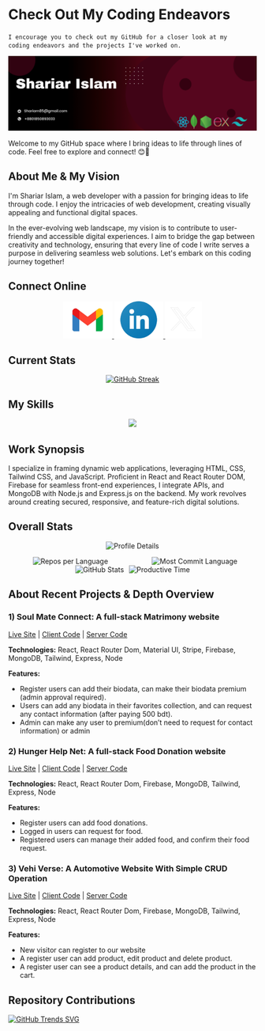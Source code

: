 # Check Out My Coding Endeavors

<code>I encourage you to check out my GitHub for a closer look at my coding endeavors and the projects I've worked on.</code>

![Github Cover Image!](https://raw.githubusercontent.com/ShariarNiaj05/ShariarNiaj05/main/images/github-cover-image.png "Shariar Islam Github Cover Image")

Welcome to my GitHub space where I bring ideas to life through lines of code. Feel free to explore and connect! 😊🚀

## About Me & My Vision

I'm Shariar Islam, a web developer with a passion for bringing ideas to life through code. I enjoy the intricacies of web development, creating visually appealing and functional digital spaces. 

In the ever-evolving web landscape, my vision is to contribute to user-friendly and accessible digital experiences. I aim to bridge the gap between creativity and technology, ensuring that every line of code I write serves a purpose in delivering seamless web solutions. Let's embark on this coding journey together!



## Connect Online

<!-- [<p align="center"><img  href="mailto:shariarn85@gmail.com" height="75" src="https://raw.githubusercontent.com/ShariarNiaj05/ShariarNiaj05/main/images/gmail.png">](mailto:shariarn85@gmail.com
)[<img height="75" src="https://github.com/ShariarNiaj05/ShariarNiaj05/blob/main/images/linkedin.png?raw=true">](https://www.linkedin.com/in/shariar-islam-niaj)[<img height="75" src="https://github.com/ShariarNiaj05/ShariarNiaj05/blob/main/images/x-logo.png?raw=true"> </p>](https://twitter.com/Shariar_Niaj)  -->

<p align="center">
  <a href="mailto:shariarn85@gmail.com">
    <img height="75" src="https://raw.githubusercontent.com/ShariarNiaj05/ShariarNiaj05/main/images/gmail.png"> 
  </a>
    <a href="https://www.linkedin.com/in/shariar-islam-niaj">
    <img height="75" src="https://github.com/ShariarNiaj05/ShariarNiaj05/blob/main/images/linkedin.png?raw=true"> 
  </a>
    <a href="https://twitter.com/Shariar_Niaj">
    <img height="75" src="https://github.com/ShariarNiaj05/ShariarNiaj05/blob/main/images/x-logo.png?raw=true"> 
  </a>

</p>

## Current Stats

<!-- [![GitHub Streak](https://github-readme-streak-stats.herokuapp.com?user=ShariarNiaj05&theme=dark&card_width=700&background=45%2C1D020A%2C56061E&border=EB9C84)](https://git.io/streak-stats) -->

<p align="center">
  <a href="https://git.io/streak-stats">
    <img src="https://github-readme-streak-stats.herokuapp.com?user=ShariarNiaj05&theme=dark&card_width=700&background=45%2C1D020A%2C56061E&border=EB9C84" alt="GitHub Streak">
  </a>
</p>




## My Skills

<p align="center">
  <a href="https://skillicons.dev">
    <img src="https://skillicons.dev/icons?i=html,css,tailwindcss,js,react,mongodb,nodejs,expressjs" />
  </a>
</p>

<!-- [![My Skills](https://skillicons.dev/icons?i=html,css,tailwindcss,js,react,mongodb,nodejs,expressjs)](https://skillicons.dev) -->


## Work Synopsis 

I specialize in framing dynamic web applications, leveraging HTML, CSS, Tailwind CSS, and JavaScript. Proficient in React and React Router DOM, Firebase for seamless front-end experiences, I integrate APIs, and MongoDB with Node.js and Express.js on the backend. My work revolves around creating secured, responsive, and feature-rich digital solutions.

## Overall Stats
<p align="center">
  <img src="http://github-profile-summary-cards.vercel.app/api/cards/profile-details?username=ShariarNiaj05&theme=ocean_dark" alt="Profile Details">
</p>

<div align="center" style="display: flex; justify-content: center; align-items: center;">

  <!-- First Profile Details Card -->
  <div style="flex: 1;">
    <img src="http://github-profile-summary-cards.vercel.app/api/cards/repos-per-language?username=ShariarNiaj05&theme=ocean_dark" alt="Repos per Language">
  </div>  

  <!-- Second Profile Details Card -->
  <div style="flex: 1;">
    <img src="http://github-profile-summary-cards.vercel.app/api/cards/most-commit-language?username=ShariarNiaj05&theme=ocean_dark" alt="Most Commit Language">
  </div>

</div>


<div align="center" style="display: flex; justify-content: center; align-items: center;">

  <!-- First Profile Summary Card -->
  <div style="margin-right: 10px;">
    <img src="http://github-profile-summary-cards.vercel.app/api/cards/stats?username=ShariarNiaj05&theme=ocean_dark" alt="GitHub Stats">
  </div>

  <!-- Second Profile Summary Card -->
  <div>
    <img src="http://github-profile-summary-cards.vercel.app/api/cards/productive-time?username=ShariarNiaj05&theme=ocean_dark&utcOffset=6" alt="Productive Time">
  </div>

</div>


## About Recent Projects & Depth Overview

### 1) Soul Mate Connect: A full-stack Matrimony website
[Live Site](https://soul-mate-connect.web.app) |  [Client Code](https://github.com/ShariarNiaj05/Soul-Mate-Connect-Client) | [Server Code](https://github.com/ShariarNiaj05/Soul-Mate-Connect-Server)

**Technologies:** React, React Router Dom, Material UI, Stripe, Firebase, MongoDB, Tailwind, Express, Node

**Features:** 

* Register users can add their biodata, can make their biodata premium (admin approval required).
* Users can add any biodata in their favorites collection, and can request any contact information (after paying 500 bdt).
* Admin can make any user to premium(don’t need to request for contact information) or admin

### 2) Hunger Help Net: A full-stack Food Donation website
[Live Site](https://hunger-help-net.web.app) |  [Client Code](https://github.com/ShariarNiaj05/Hunger-Help-Net-Client) | [Server Code](https://github.com/ShariarNiaj05/Hunger-Help-Net-Server)

**Technologies:** React, React Router Dom, Firebase, MongoDB, Tailwind, Express, Node

**Features:** 

* Register users can add food donations.
* Logged in users can request for food.
* Registered users can manage their added food, and confirm their food request.


### 3) Vehi Verse: A Automotive Website With Simple CRUD Operation
[Live Site](https://vehiverse.web.app/) |  [Client Code](https://github.com/ShariarNiaj05/Vehi-Verse-Client) | [Server Code](https://github.com/ShariarNiaj05/Vehi-Verse-Server)

**Technologies:** React, React Router Dom, Firebase, MongoDB, Tailwind, Express, Node

**Features:** 

* New visitor can register to our website 
* A register user can add product, edit product and delete product.
* A register user can see a product details, and can add the product in the cart.

## Repository Contributions

[![GitHub Trends SVG](https://api.githubtrends.io/ShariarNiaj05/svg/avgupta456/langs)](https://githubtrends.io)